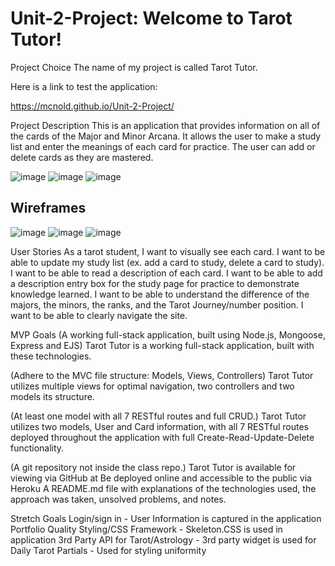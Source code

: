 # Unit-2-Project: Welcome to Tarot Tutor!
Project Choice
The name of my project is called Tarot Tutor.

Here is a link to test the application:

https://mcnold.github.io/Unit-2-Project/

Project Description
This is an application that provides information on all of the cards of the Major and Minor Arcana. It allows the user to make a study list and enter the meanings of each card for practice. The user can add or delete cards as they are mastered.

![image](https://media.git.generalassemb.ly/user/36412/files/10155100-1b0d-11ec-89f3-06029fc88a6e)
![image](https://media.git.generalassemb.ly/user/36412/files/26bba800-1b0d-11ec-84ed-de661a037a56)
![image](https://media.git.generalassemb.ly/user/36412/files/31763d00-1b0d-11ec-9d12-beb2dbd84ebc)


## Wireframes
![image](https://media.git.generalassemb.ly/user/36412/files/8ca82f80-1b0d-11ec-9663-105d80f065fb)
![image](https://media.git.generalassemb.ly/user/36412/files/93cf3d80-1b0d-11ec-8f3b-6311029bffa0)
![image](https://media.git.generalassemb.ly/user/36412/files/e7418b80-1b0d-11ec-9f62-69520b571305)

User Stories
As a tarot student, I want to visually see each card. I want to be able to update my study list (ex. add a card to study, delete a card to study). I want to be able to read a description of each card. I want to be able to add a description entry box for the study page for practice to demonstrate knowledge learned. I want to be able to understand the difference of the majors, the minors, the ranks, and the Tarot Journey/number position. I want to be able to clearly navigate the site.

MVP Goals
(A working full-stack application, built using Node.js, Mongoose, Express and EJS)
Tarot Tutor is a working full-stack application, built with these technologies.

(Adhere to the MVC file structure: Models, Views, Controllers)
Tarot Tutor utilizes multiple views for optimal navigation, two controllers and two models its structure.

(At least one model with all 7 RESTful routes and full CRUD.)
Tarot Tutor utilizes two models, User and Card information, with all 7 RESTful routes deployed throughout the application with full Create-Read-Update-Delete functionality.

(A git repository not inside the class repo.)
Tarot Tutor is available for viewing via GitHub at 
Be deployed online and accessible to the public via Heroku
A README.md file with explanations of the technologies used, the approach was taken, unsolved problems, and notes.


Stretch Goals
Login/sign in - User Information is captured in the application
Portfolio Quality Styling/CSS Framework - Skeleton.CSS is used in application
3rd Party API for Tarot/Astrology - 3rd party widget is used for Daily Tarot
Partials - Used for styling uniformity
